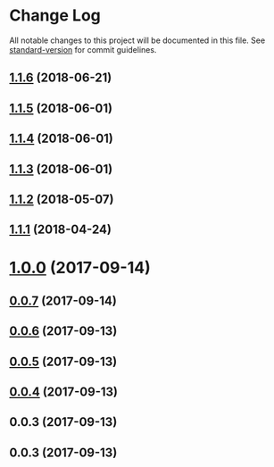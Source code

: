 # Change Log

All notable changes to this project will be documented in this file. See [standard-version](https://github.com/conventional-changelog/standard-version) for commit guidelines.

<a name="1.1.6"></a>
## [1.1.6](https://github.com/slavakisel/react-month-picker-input/compare/v1.0.0...v1.1.6) (2018-06-21)



<a name="1.1.5"></a>
## [1.1.5](https://github.com/slavakisel/react-month-picker-input/compare/v1.1.4...v1.1.5) (2018-06-01)



<a name="1.1.4"></a>
## [1.1.4](https://github.com/slavakisel/react-month-picker-input/compare/v1.1.3...v1.1.4) (2018-06-01)



<a name="1.1.3"></a>
## [1.1.3](https://github.com/slavakisel/react-month-picker-input/compare/v1.0.0...v1.1.3) (2018-06-01)



<a name="1.1.2"></a>
## [1.1.2](https://github.com/slavakisel/react-month-picker-input/compare/v1.0.0...v1.1.2) (2018-05-07)



<a name="1.1.1"></a>
## [1.1.1](https://github.com/slavakisel/react-month-picker-input/compare/v1.0.0...v1.1.1) (2018-04-24)



<a name="1.0.0"></a>
# [1.0.0](https://github.com/slavakisel/react-month-picker-input/compare/v0.0.7...v1.0.0) (2017-09-14)



<a name="0.0.7"></a>
## [0.0.7](https://github.com/slavakisel/react-month-picker-input/compare/v0.0.6...v0.0.7) (2017-09-14)



<a name="0.0.6"></a>
## [0.0.6](https://github.com/slavakisel/react-month-picker-input/compare/v0.0.5...v0.0.6) (2017-09-13)



<a name="0.0.5"></a>
## [0.0.5](https://github.com/slavakisel/react-month-picker-input/compare/v0.0.4...v0.0.5) (2017-09-13)



<a name="0.0.4"></a>
## [0.0.4](https://github.com/slavakisel/react-month-picker-input/compare/v0.0.3...v0.0.4) (2017-09-13)



<a name="0.0.3"></a>
## 0.0.3 (2017-09-13)



<a name="0.0.3"></a>
## 0.0.3 (2017-09-13)
